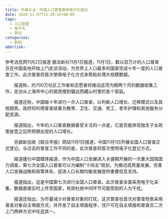 ```yaml
---
title: 外媒关注：中国人口普查首用电子化登记
date: 2020-11-07T13:20:52+08:00
tags:
  - 人口普查
  - 电子化
  - 登记
categories:
  - 新闻
abbrlink:
---
```


参考消息网11月2日报道 据法新社11月1日报道，11月1日，数以百万计的人口普查员在中国各地开始上门走访活动，为世界上人口最多的国家完成十年一度的人口普查工作。此次普查将首次使用电子化方式来帮助处理大规模数据。

　　报道称，约700万社区工作者和志愿者将推动这项为期两个月的数据收集工作，走访从上海市中心的居民楼到偏远西藏山村里的各个家庭。

　　报道还称，中国每十年进行一次人口普查，以判断人口增长、迁移模式以及其他趋势。政府将利用普查结果为教育、卫生、交通、劳工、老年护理和其他服务分配资源。

　　报道指出，今年的人口普查数据备受关注的一点是，它是否能体现独生子女政策放宽之后所预期出现的人口增长。

　　另据新加坡《联合早报》网站11月1日报道，中国11月1日开展全国人口普查正式登记。与过去的普查工作不同的是，此次普查将首次使用电子化登记方式。

　　报道援引中国媒体报道，作为中国人口发展进入关键期开展的一次重大国情国力调查，第七次全国人口普查可以为编制“十四五”规划，为推动高质量发展，完善人口发展战略和政策体系、促进人口长期均衡发展提供重要信息支持。

　　报道指出，这是中国第七次进行全国人口普查。此次普查全面采用电子化采集，数据直接实时上传至国家，有效杜绝中间环节可能受到的人为干扰。

　　报道还指出，为尽量减少对普查对象的打扰，这次普查也首次对普查短表采用普查对象自主填报方式，并开发了自主填报程序，住户可在自主填报和普查员二次上门两种方式中任选其一。